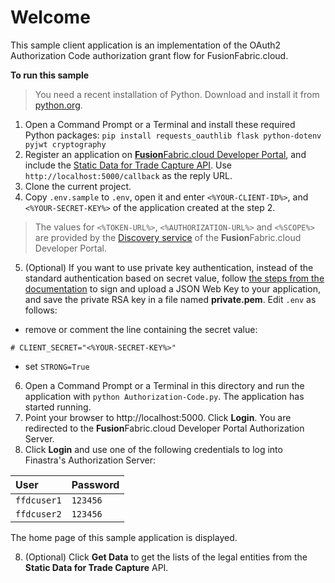 # Welcome

This sample client application is an implementation of the OAuth2 Authorization Code authorization grant flow for FusionFabric.cloud.

**To run this sample**

> You need a recent installation of Python. Download and install it from [python.org](https://www.python.org/downloads/).

1. Open a Command Prompt or a Terminal and install these required Python packages:
 `pip install requests_oauthlib flask python-dotenv pyjwt cryptography`
2. Register an application on [**Fusion**Fabric.cloud Developer Portal](https://developer.fusionfabric.cloud), and include the [Static Data for Trade Capture API](https://developer.fusionfabric.cloud/api/trading-trade-capture-static-data-8faddb99-a71f-464d-9c3d-2220baacc299/docs). Use `http://localhost:5000/callback` as the reply URL.
3. Clone the current project.
4. Copy `.env.sample` to `.env`, open it and enter `<%YOUR-CLIENT-ID%>`, and `<%YOUR-SECRET-KEY%>` of the application created at the step 2. 

> The values for `<%TOKEN-URL%>`, `<%AUTHORIZATION-URL%>` and `<%SCOPE%>` are provided by the [Discovery service](https://developer.fusionfabric.cloud/documentation/oauth2-grants#discovery-service) of the **Fusion**Fabric.cloud Developer Portal.

5. (Optional) If you want to use private key authentication, instead of the standard authentication based on secret value, follow [the steps from the documentation](https://developer.fusionfabric.cloud/ffdc-documentation/oauth2-grants.html#jwk-auth-procedure) to sign and upload a JSON Web Key to your application, and save the private RSA key in a file named **private.pem**. Edit `.env` as follows:
+ remove or comment the line containing the secret value: 
```
# CLIENT_SECRET="<%YOUR-SECRET-KEY%>"
```
+ set `STRONG=True`

6. Open a Command Prompt or a Terminal in this directory and run the application with `python Authorization-Code.py`. The application has started running. 
7. Point your browser to http://localhost:5000. Click **Login**. You are redirected to the **Fusion**Fabric.cloud Developer Portal Authorization Server.
8. Click **Login** and use one of the following credentials to log into Finastra's Authorization Server:

| User        | Password |
| :---------- | :------- |
| `ffdcuser1` | `123456` |
| `ffdcuser2` | `123456` |

The home page of this sample application is displayed.

8. (Optional) Click **Get Data** to get the lists of the legal entities from the **Static Data for Trade Capture** API.
